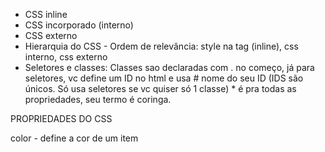 - CSS inline
- CSS incorporado (interno) 
- CSS externo
- Hierarquia do CSS - Ordem de relevância: style na tag (inline), css interno, css externo
- Seletores e classes: Classes sao declaradas com . no começo, já para seletores, vc define um ID no html e usa # nome do seu ID (IDS são únicos. Só usa seletores se vc quiser só 1 classe) * é pra todas as propriedades, seu termo é coringa.

PROPRIEDADES DO CSS

color - define a cor de um item 

